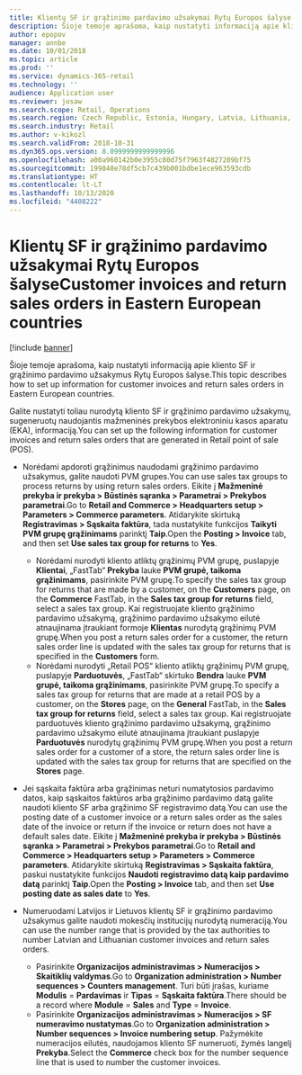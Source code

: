 ```yaml
---
title: Klientų SF ir grąžinimo pardavimo užsakymai Rytų Europos šalyse
description: Šioje temoje aprašoma, kaip nustatyti informaciją apie kliento SF ir grąžinimo pardavimo užsakymus Rytų Europos šalyse.
author: epopov
manager: annbe
ms.date: 10/01/2018
ms.topic: article
ms.prod: ''
ms.service: dynamics-365-retail
ms.technology: ''
audience: Application user
ms.reviewer: josaw
ms.search.scope: Retail, Operations
ms.search.region: Czech Republic, Estonia, Hungary, Latvia, Lithuania, Poland, Russia
ms.search.industry: Retail
ms.author: v-kikozl
ms.search.validFrom: 2018-10-31
ms.dyn365.ops.version: 8.0999999999999996
ms.openlocfilehash: a00a960142b0e3955c80d75f7963f4827209bf75
ms.sourcegitcommit: 199848e78df5cb7c439b001bdbe1ece963593cdb
ms.translationtype: HT
ms.contentlocale: lt-LT
ms.lasthandoff: 10/13/2020
ms.locfileid: "4408222"
---
```

# <a name="customer-invoices-and-return-sales-orders-in-eastern-european-countries"></a><span data-ttu-id="beb12-103">Klientų SF ir grąžinimo pardavimo užsakymai Rytų Europos šalyse</span><span class="sxs-lookup"><span data-stu-id="beb12-103">Customer invoices and return sales orders in Eastern European countries</span></span>


[!include [banner](../../includes/banner.md)]

<span data-ttu-id="beb12-104">Šioje temoje aprašoma, kaip nustatyti informaciją apie kliento SF ir grąžinimo pardavimo užsakymus Rytų Europos šalyse.</span><span class="sxs-lookup"><span data-stu-id="beb12-104">This topic describes how to set up information for customer invoices and return sales orders in Eastern European countries.</span></span>

<span data-ttu-id="beb12-105">Galite nustatyti toliau nurodytą kliento SF ir grąžinimo pardavimo užsakymų, sugeneruotų naudojantis mažmeninės prekybos elektroniniu kasos aparatu (EKA), informaciją.</span><span class="sxs-lookup"><span data-stu-id="beb12-105">You can set up the following information for customer invoices and return sales orders that are generated in Retail point of sale (POS).</span></span>

- <span data-ttu-id="beb12-106">Norėdami apdoroti grąžinimus naudodami grąžinimo pardavimo užsakymus, galite naudoti PVM grupes.</span><span class="sxs-lookup"><span data-stu-id="beb12-106">You can use sales tax groups to process returns by using return sales orders.</span></span> <span data-ttu-id="beb12-107">Eikite į **Mažmeninė prekyba ir prekyba \> Būstinės sąranka \> Parametrai \> Prekybos parametrai**.</span><span class="sxs-lookup"><span data-stu-id="beb12-107">Go to **Retail and Commerce \> Headquarters setup \> Parameters \> Commerce parameters**.</span></span> <span data-ttu-id="beb12-108">Atidarykite skirtuką **Registravimas \> Sąskaita faktūra**, tada nustatykite funkcijos **Taikyti PVM grupę grąžinimams** parinktį **Taip**.</span><span class="sxs-lookup"><span data-stu-id="beb12-108">Open the **Posting \> Invoice** tab, and then set **Use sales tax group for returns** to **Yes**.</span></span>

    * <span data-ttu-id="beb12-109">Norėdami nurodyti kliento atliktų grąžinimų PVM grupę, puslapyje **Klientai**, „FastTab“ **Prekyba** lauke **PVM grupė, taikoma grąžinimams**, pasirinkite PVM grupę.</span><span class="sxs-lookup"><span data-stu-id="beb12-109">To specify the sales tax group for returns that are made by a customer, on the **Customers** page, on the **Commerce** FastTab, in the **Sales tax group for returns** field, select a sales tax group.</span></span> <span data-ttu-id="beb12-110">Kai registruojate kliento grąžinimo pardavimo užsakymą, grąžinimo pardavimo užsakymo eilutė atnaujinama įtraukiant formoje **Klientas** nurodytą grąžinimų PVM grupę.</span><span class="sxs-lookup"><span data-stu-id="beb12-110">When you post a return sales order for a customer, the return sales order line is updated with the sales tax group for returns that is specified in the **Customers** form.</span></span>
    * <span data-ttu-id="beb12-111">Norėdami nurodyti „Retail POS“ kliento atliktų grąžinimų PVM grupę, puslapyje **Parduotuvės**, „FastTab“ skirtuko **Bendra** lauke **PVM grupė, taikoma grąžinimams**, pasirinkite PVM grupę.</span><span class="sxs-lookup"><span data-stu-id="beb12-111">To specify a sales tax group for returns that are made at a retail POS by a customer, on the **Stores** page, on the **General** FastTab, in the **Sales tax group for returns** field, select a sales tax group.</span></span> <span data-ttu-id="beb12-112">Kai registruojate parduotuvės kliento grąžinimo pardavimo užsakymą, grąžinimo pardavimo užsakymo eilutė atnaujinama įtraukiant puslapyje **Parduotuvės** nurodytų grąžinimų PVM grupę.</span><span class="sxs-lookup"><span data-stu-id="beb12-112">When you post a return sales order for a customer of a  store, the return sales order line is updated with the sales tax group for returns that are specified on the **Stores** page.</span></span>

- <span data-ttu-id="beb12-113">Jei sąskaita faktūra arba grąžinimas neturi numatytosios pardavimo datos, kaip sąskaitos faktūros arba grąžinimo pardavimo datą galite naudoti kliento SF arba grąžinimo SF registravimo datą.</span><span class="sxs-lookup"><span data-stu-id="beb12-113">You can use the posting date of a customer invoice or a return sales order as the sales date of the invoice or return if the invoice or return does not have a default sales date.</span></span> <span data-ttu-id="beb12-114">Eikite į **Mažmeninė prekyba ir prekyba \> Būstinės sąranka \> Parametrai \> Prekybos parametrai**.</span><span class="sxs-lookup"><span data-stu-id="beb12-114">Go to **Retail and Commerce \> Headquarters setup \> Parameters \> Commerce parameters**.</span></span> <span data-ttu-id="beb12-115">Atidarykite skirtuką **Registravimas \> Sąskaita faktūra**, paskui nustatykite funkcijos **Naudoti registravimo datą kaip pardavimo datą** parinktį **Taip**.</span><span class="sxs-lookup"><span data-stu-id="beb12-115">Open the **Posting \> Invoice** tab, and then set **Use posting date as sales date** to **Yes**.</span></span>
- <span data-ttu-id="beb12-116">Numeruodami Latvijos ir Lietuvos klientų SF ir grąžinimo pardavimo užsakymus galite naudoti mokesčių institucijų nurodytą numeraciją.</span><span class="sxs-lookup"><span data-stu-id="beb12-116">You can use the number range that is provided by the tax authorities to number Latvian and Lithuanian customer invoices and return sales orders.</span></span>

    * <span data-ttu-id="beb12-117">Pasirinkite **Organizacijos administravimas \> Numeracijos \> Skaitiklių valdymas**.</span><span class="sxs-lookup"><span data-stu-id="beb12-117">Go to **Organization administration \> Number sequences \> Counters management**.</span></span> <span data-ttu-id="beb12-118">Turi būti įrašas, kuriame **Modulis** = **Pardavimas** ir **Tipas** = **Sąskaita faktūra**.</span><span class="sxs-lookup"><span data-stu-id="beb12-118">There should be a record where **Module** = **Sales** and **Type** = **Invoice**.</span></span>
    * <span data-ttu-id="beb12-119">Pasirinkite **Organizacijos administravimas \> Numeracijos \> SF numeravimo nustatymas**.</span><span class="sxs-lookup"><span data-stu-id="beb12-119">Go to **Organization administration \> Number sequences \> Invoice numbering setup**.</span></span> <span data-ttu-id="beb12-120">Pažymėkite numeracijos eilutės, naudojamos kliento SF numeruoti, žymės langelį **Prekyba**.</span><span class="sxs-lookup"><span data-stu-id="beb12-120">Select the **Commerce** check box for the number sequence line that is used to number the customer invoices.</span></span>
